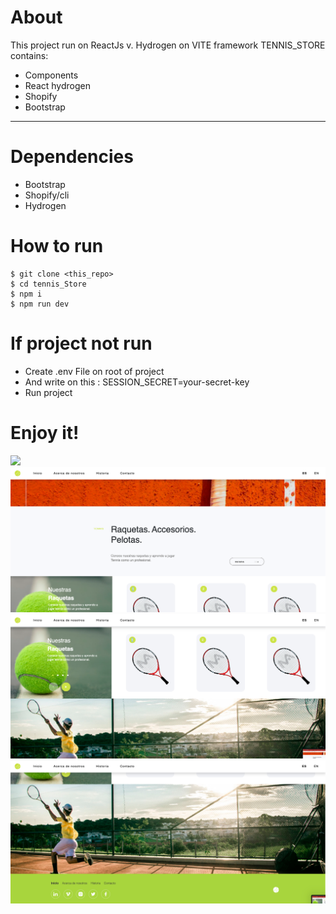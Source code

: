 # About
This project run on ReactJs v. Hydrogen on VITE framework
TENNIS_STORE contains:
* Components
* React hydrogen
* Shopify
* Bootstrap
---
# Dependencies

* Bootstrap
* Shopify/cli
* Hydrogen

# How to run

    $ git clone <this_repo>
    $ cd tennis_Store
    $ npm i 
    $ npm run dev
# If project not run

* Create .env File on root of project
* And write on this : SESSION_SECRET=your-secret-key
* Run project


# Enjoy it!

![](https://github.com/mayegow/tennis_store/blob/main/images/1.png)
![](https://github.com/mayegow/tennis_store/blob/main/images/2.png)
![](https://github.com/mayegow/tennis_store/blob/main/images/3.png)
![](https://github.com/mayegow/tennis_store/blob/main/images/4.png)


